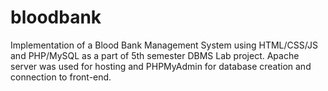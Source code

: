 # bloodbank
Implementation of a Blood Bank Management System using HTML/CSS/JS and PHP/MySQL as a part of 5th semester DBMS Lab project.
Apache server was used for hosting and PHPMyAdmin for database creation and connection to front-end. 

